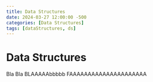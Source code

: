 ```yaml
---
title: Data Structures
date: 2024-03-27 12:00:00 -500
categories: [Data Structures]
tags: [dataStructures, ds]
---
```


# Data Structures

Bla Bla BLAAAAAbbbbb
FAAAAAAAAAAAAAAAAAAAAA